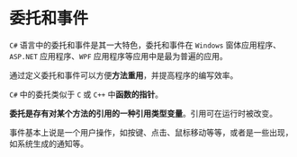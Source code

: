 # 委托和事件

`C#` 语言中的委托和事件是其一大特色，委托和事件在 `Windows` 窗体应用程序、 `ASP.NET` 应用程序、`WPF` 应用程序等应用中是最为普遍的应用。

通过定义委托和事件可以方便**方法重用**，并提高程序的编写效率。

`C#` 中的委托类似于 `C` 或 `C++` 中**函数的指针**。

**委托是存有对某个方法的引用的一种引用类型变量**。引用可在运行时被改变。

事件基本上说是一个用户操作，如按键、点击、鼠标移动等等，或者是一些出现，如系统生成的通知等。